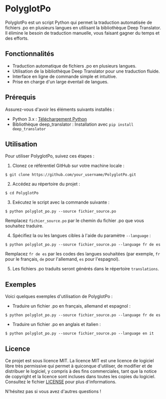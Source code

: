 # PolyglotPo

PolyglotPo est un script Python qui permet la traduction automatisée de fichiers .po en plusieurs langues en utilisant la bibliothèque Deep Translator. Il élimine le besoin de traduction manuelle, vous faisant gagner du temps et des efforts.

## Fonctionnalités

- Traduction automatique de fichiers .po en plusieurs langues.
- Utilisation de la bibliothèque Deep Translator pour une traduction fluide.
- Interface en ligne de commande simple et intuitive.
- Prise en charge d'un large éventail de langues.

## Prérequis

Assurez-vous d'avoir les éléments suivants installés :

- Python 3.x : [Téléchargement Python](https://www.python.org/downloads/)
- Bibliothèque deep_translator : Installation avec `pip install deep_translator`

## Utilisation

Pour utiliser PolyglotPo, suivez ces étapes :

1. Clonez ce référentiel GitHub sur votre machine locale :

```shell
$ git clone https://github.com/your_username/PolyglotPo.git
```

2. Accédez au répertoire du projet :

```shell
$ cd PolyglotPo
```

3. Exécutez le script avec la commande suivante :

```shell
$ python polyglot_po.py --source fichier_source.po
```

Remplacez `fichier_source.po` par le chemin du fichier .po que vous souhaitez traduire.

4. Spécifiez la ou les langues cibles à l'aide du paramètre `--language` :

```shell
$ python polyglot_po.py --source fichier_source.po --language fr de es
```

Remplacez `fr de es` par les codes des langues souhaitées (par exemple, `fr` pour le français, `de` pour l'allemand, `es` pour l'espagnol).

5. Les fichiers .po traduits seront générés dans le répertoire `translations`.

## Exemples

Voici quelques exemples d'utilisation de PolyglotPo :

- Traduire un fichier .po en français, allemand et espagnol :

```shell
$ python polyglot_po.py --source fichier_source.po --language fr de es
```

- Traduire un fichier .po en anglais et italien :

```shell 
$ python polyglot_po.py --source fichier_source.po --language en it
```

## Licence

Ce projet est sous licence MIT. La licence MIT est une licence de logiciel libre très permissive qui permet à quiconque d'utiliser, de modifier et de distribuer le logiciel, y compris à des fins commerciales, tant que la notice de copyright et la licence sont incluses dans toutes les copies du logiciel. Consultez le fichier [LICENSE](LICENSE) pour plus d'informations.

N'hésitez pas si vous avez d'autres questions !
